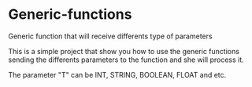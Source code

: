 # Generic-functions
Generic function that will receive differents type of parameters 

This is a simple project that show you how to use the generic functions sending the differents parameters to the function and she will process it.

 The parameter "T" can be INT, STRING, BOOLEAN, FLOAT and etc. 
